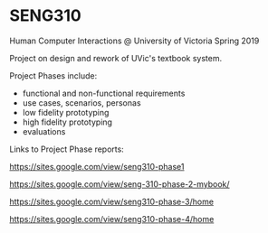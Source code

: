 # SENG310
Human Computer Interactions @ University of Victoria Spring 2019

Project on design and rework of UVic's textbook system.

Project Phases include:
  - functional and non-functional requirements
  - use cases, scenarios, personas
  - low fidelity prototyping
  - high fidelity prototyping
  - evaluations
  
Links to Project Phase reports:

  https://sites.google.com/view/seng310-phase1
  
  https://sites.google.com/view/seng-310-phase-2-mybook/
  
  https://sites.google.com/view/seng310-phase-3/home
  
  https://sites.google.com/view/seng310-phase-4/home
  
  
